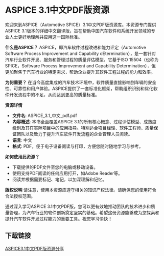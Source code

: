 # ASPICE 3.1中文PDF版资源

欢迎来到ASPICE（Automotive SPICE）3.1中文PDF版资源库。本资源专门提供ASPICE 3.1版本的详细中文翻译版，旨在帮助中国汽车软件和系统开发领域的专业人士更好地理解并应用这一国际标准。

**什么是ASPICE？**
ASPICE，即汽车软件过程改进和能力评定（Automotive Software Process Improvement and Capability dEtermination），是一套针对汽车行业软件开发、服务和管理过程的质量评估模型。它基于ISO 15504（也称为SPICE，Software Process Improvement and Capability Determination），但更加聚焦于汽车行业的特定需求，帮助企业提升其软件工程过程的能力和效率。

**为何重要？**
在当今高度集成的汽车技术环境中，软件质量直接影响到车辆的安全性、可靠性和用户体验。ASPICE提供了一套标准化框架，帮助组织识别和优化软件开发流程中的不足，从而达到更高的质量标准。

**资源详情**
- **文件名**: ASPICE_3.1_中文_pdf.pdf
- **内容概述**: 本书全面覆盖ASPICE 3.1的所有核心概念、过程评估模型、成熟度级别及其在实际项目中的应用指导。特别适合项目经理、软件工程师、质量保证团队以及致力于提升汽车软件开发流程的企业管理人员阅读。
- **语言**: 中文
- **格式**: PDF，便于电子设备阅读与打印，方便您随时随地学习与参考。

**如何使用此资源？**
- 下载提供的PDF文件至您的电脑或移动设备。
- 使用支持PDF阅读的任何应用打开，如Adobe Reader等。
- 阅读并根据需要标记、笔记，以加深理解和记忆。

**版权说明**
请注意，使用本资源应遵守相关的知识产权法律。请确保您的使用符合合法授权范围。

通过深入学习ASPICE 3.1中文PDF版，您可以更有效地推动团队的技术进步和质量管理，为汽车行业的软件创新奠定坚实的基础。希望这份资源能够成为您探索和提升汽车软件开发过程能力的重要工具。祝您学习愉快！

## 下载链接

[ASPICE3.1中文PDF版资源分享](https://pan.quark.cn/s/214ab09555c6)
